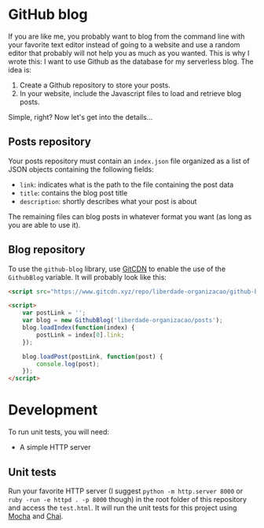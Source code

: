 # GitHub blog

If you are like me, you probably want to blog from the command line with your favorite text editor instead of going to a website and use a random editor that probably will not help you as much as you wanted. This is why I wrote this: I want to use Github as the database for my serverless blog. The idea is:

1. Create a Github repository to store your posts.
1. In your website, include the Javascript files to load and retrieve blog posts.

Simple, right? Now let's get into the details...

## Posts repository

Your posts repository must contain an `index.json` file organized as a list of JSON objects containing the following fields:

- `link`: indicates what is the path to the file containing the post data
- `title`: contains the blog post title
- `description`: shortly describes what your post is about

The remaining files can blog posts in whatever format you want (as long as you are able to use it).


## Blog repository

To use the `github-blog` library, use [GitCDN](https://www.gitcdn.xyz) to enable the use of the `GithubBlog` variable. It will probably look like this:

``` html
<script src="https://www.gitcdn.xyz/repo/liberdade-organizacao/github-blog/master/github-blog.min.js"></script>

<script>
    var postLink = '';
    var blog = new GithubBlog('liberdade-organizacao/posts');
    blog.loadIndex(function(index) {
        postLink = index[0].link;
    });

    blog.loadPost(postLink, function(post) {
        console.log(post);
    });
</script>
```


# Development

To run unit tests, you will need:

- A simple HTTP server

## Unit tests

Run your favorite HTTP server (I suggest `python -m http.server 8000` or `ruby -run -e httpd . -p 8000` though) in the root folder of this repository and access the `test.html`. It will run the unit tests for this project using [Mocha](https://mochajs.org/) and [Chai](https://www.chaijs.com/).
